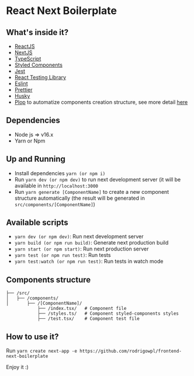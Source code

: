 # React Next Boilerplate

## What's inside it?

- [ReactJS](https://reactjs.org/docs/getting-started.html)
- [NextJS](https://nextjs.org/docs)
- [TypeScript](https://www.typescriptlang.org/)
- [Styled Components](https://styled-components.com/docs)
- [Jest](https://jestjs.io/docs/en/getting-started)
- [React Testing Library](https://testing-library.com/docs/react-testing-library/intro)
- [Eslint](https://eslint.org/)
- [Prettier](https://prettier.io/)
- [Husky](https://github.com/typicode/husky)
- [Plop](https://plopjs.com/) to automatize components creation structure, see more detail [here](https://github.com/rodrigowpl/react-next-boilerplate#components-structure)

## Dependencies
- Node js => v16.x
- Yarn or Npm

## Up and Running
- Install dependencies `yarn (or npm i)`
- Run `yarn dev (or npm dev)` to run next development server (it  will be available in `http://localhost:3000`
- Run `yarn generate [ComponentName]` to create a new component structure automatically (the result will be generated in `src/components/[ComponentName]`)

## Available scripts
- `yarn dev (or npm dev)`: Run next development server
- `yarn build (or npm run build)`: Generate next production build
- `yarn start (or npm start)`: Run next production server
- `yarn test (or npm run test)`: Run tests
- `yarn test:watch (or npm run test)`: Run tests in watch mode

## Components structure
```
├── /src/
│   ├── /components/
│       ├── /[ComponentName]/
            ├── /index.tsx/   # Component file
            ├── /styles.ts/   # Component styled-components styles
            ├── /test.tsx/    # Component test file
```


## How to use it?
Run `yarn create next-app -e https://github.com/rodrigowpl/frontend-next-boilerplate`

Enjoy it :)
